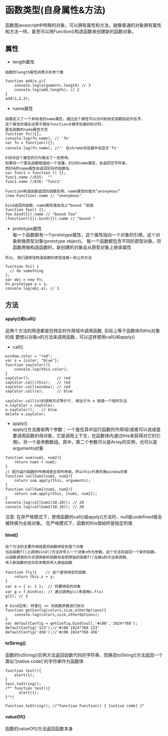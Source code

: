 # 函数类型(自身属性&方法)
函数是javascript中特殊的对象，可以拥有属性和方法，就像普通的对象拥有属性和方法一样。甚至可以用Function()构造函数来创建新的函数对象。

## 属性
- length属性
```
函数的length属性则表示形参个数

function add(x,y){
    console.log(arguments.length) // 3
    console.log(add.length); // 2
}
add(1,2,3);
```
- name属性
```
函数定义了一个非标准的name属性，通过这个属性可以访问到给定函数指定的名字，
这个属性的值永远等于跟在function关键字后面的标识符，
匿名函数的name属性为空
function fn(){};
console.log(fn.name); // 'fn'
var fn = function(){};
console.log(fn.name); //'' 在chrome浏览器中会显示'fn'

ES6对这个属性的行为做出了一些修改。
如果将一个匿名函数赋值给一个变量，ES5的name属性，会返回空字符串，
而ES6的name属性会返回实际的函数名
var func1 = function () {};
func1.name //ES5:  ""
func1.name //ES6: "func1"

Function构造函数返回的函数实例，name属性的值为“anonymous”
(new Function).name // "anonymous"

bind返回的函数，name属性值会加上“bound ”前缀
function foo() {};
foo.bind({}).name // "bound foo"
(function(){}).bind({}).name // "bound "
```
- prototype属性  
每一个函数都有一个prototype属性，这个属性指向一个对象的引用，这个对象称做原型对象(prototype object)。
每一个函数都包含不同的原型对象。将函数用做构造函数时，新创建的对象会从原型对象上继承属性
```
所以, 我们通常往构造函数的原型挂载一些公共方法

function Fn() {
  // do something
};
var obj = new Fn;
Fn.prototype.a = 1;
console.log(obj.a); // 1
```
## 方法
#### apply()和call()
这两个方法的用途都是在特定的作用域中调用函数, 实际上等于函数体内this对象的值
要想以对象o的方法来调用函数，可以这样使用call()和apply()

- call()
```
window.color = "red";
var o = {color: "blue"};
function sayColor(){
    console.log(this.color);
}
sayColor();            // red
sayColor.call(this);   // red
sayColor.call(window); // red
sayColor.call(o);      // blue

sayColor.call(o)的调用方式等价于, 相当于为 o 赋值一个临时方法
o.sayColor = sayColor;
o.sayColor();   // blue
delete o.sayColor;
```
- apply()  
apply()方法接收两个参数：一个是在其中运行函数的作用域(或者可以说成是要调用函数的母对象，它是调用上下文，在函数体内通过this来获得对它的引用)，另一个是参数数组。其中，第二个参数可以是Array的实例，也可以是arguments对象
```
function sum(num1, num2){
    return num1 + num2;
}
// 因为运行函数的作用域是全局作用域，所以this代表的是window对象
function callSum1(num1, num2){
    return sum.apply(this, arguments);
}
function callSum2(num1, num2){
    return sum.apply(this, [num1, num2]);
}
console.log(callSum1(10,10)); // 20
console.log(callSum2(10,10)); // 20
```

注意: 
在非严格模式下，使用函数的call()或apply()方法时，null或undefined值会被转换为全局对象。
在严格模式下，函数的this值始终是指定的值

#### bind()
```
这个方法的主要作用就是将函数绑定到某个对象
当在函数f()上调用bind()方法并传入一个对象o作为参数，这个方法将返回一个新的函数。
以函数调用的方式调用新的函数将会把原始的函数f()当做o的方法来调用，
传入新函数的任何实参都将传入原始函数

function f(y){    // 这个是待绑定的函数
    return this.x + y; 
}
var o = { x: 1 };  // 将要绑定的对象
var g = f.bind(o); // 通过调用g(x)来调用o.f(x)
g(2); // 3

# bind应用: 柯里化 => 对函数参数进行拆分
function getConfig(colors,size,otherOptions){
    console.log(colors,size,otherOptions);
}
var defaultConfig = getConfig.bind(null,'#c00','1024*768');
defaultConfig('123');//'#c00 1024*768 123'
defaultConfig('456');//'#c00 1024*768 456'
```
#### toString()
函数的toString()实例方法返回函数代码的字符串，而静态toString()方法返回一个类似'[native code]'的字符串作为函数体
```
function test(){
    alert(1);
}
test.toString(); 
/*" function test(){
      alert(1);
}"*/

Function.toString(); //"function Function() { [native code] }"
```
#### valueOf()
函数的valueOf()方法返回函数本身